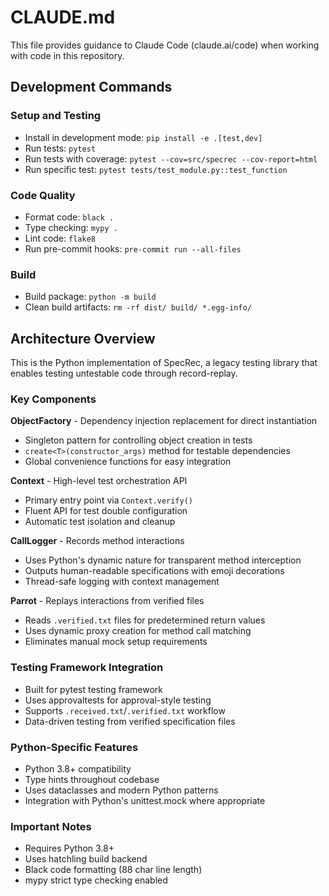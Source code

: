 # CLAUDE.md

This file provides guidance to Claude Code (claude.ai/code) when working with code in this repository.

## Development Commands

### Setup and Testing
- Install in development mode: `pip install -e .[test,dev]`
- Run tests: `pytest`
- Run tests with coverage: `pytest --cov=src/specrec --cov-report=html`
- Run specific test: `pytest tests/test_module.py::test_function`

### Code Quality
- Format code: `black .`
- Type checking: `mypy .`
- Lint code: `flake8`
- Run pre-commit hooks: `pre-commit run --all-files`

### Build
- Build package: `python -m build`
- Clean build artifacts: `rm -rf dist/ build/ *.egg-info/`

## Architecture Overview

This is the Python implementation of SpecRec, a legacy testing library that enables testing untestable code through record-replay.

### Key Components

**ObjectFactory** - Dependency injection replacement for direct instantiation
- Singleton pattern for controlling object creation in tests
- `create<T>(constructor_args)` method for testable dependencies
- Global convenience functions for easy integration

**Context** - High-level test orchestration API
- Primary entry point via `Context.verify()`
- Fluent API for test double configuration
- Automatic test isolation and cleanup

**CallLogger** - Records method interactions
- Uses Python's dynamic nature for transparent method interception
- Outputs human-readable specifications with emoji decorations
- Thread-safe logging with context management

**Parrot** - Replays interactions from verified files
- Reads `.verified.txt` files for predetermined return values
- Uses dynamic proxy creation for method call matching
- Eliminates manual mock setup requirements

### Testing Framework Integration

- Built for pytest testing framework
- Uses approvaltests for approval-style testing
- Supports `.received.txt`/`.verified.txt` workflow
- Data-driven testing from verified specification files

### Python-Specific Features

- Python 3.8+ compatibility
- Type hints throughout codebase
- Uses dataclasses and modern Python patterns
- Integration with Python's unittest.mock where appropriate

### Important Notes

- Requires Python 3.8+
- Uses hatchling build backend
- Black code formatting (88 char line length)
- mypy strict type checking enabled